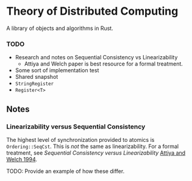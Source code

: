 # Theory of Distributed Computing

A library of objects and algorithms in Rust. 

### TODO

- Research and notes on Sequential Consistency vs Linearizability
    - Attiya and Welch paper is best resource for a formal treatment.
- Some sort of implementation test
- Shared snapshot
- `StringRegister`
- `Register<T>` 

## Notes

### Linearizability versus Sequential Consistency

The highest level of synchronization provided to atomics is `Ordering::SeqCst`. 
This is _not_ the same as linearizability. For a formal treatment, see _Sequential Consistency versus Linearizability_ [Attiya and Welch 1994](https://dl.acm.org/doi/pdf/10.1145/176575.176576). 

TODO: Provide an example of how these differ. 
